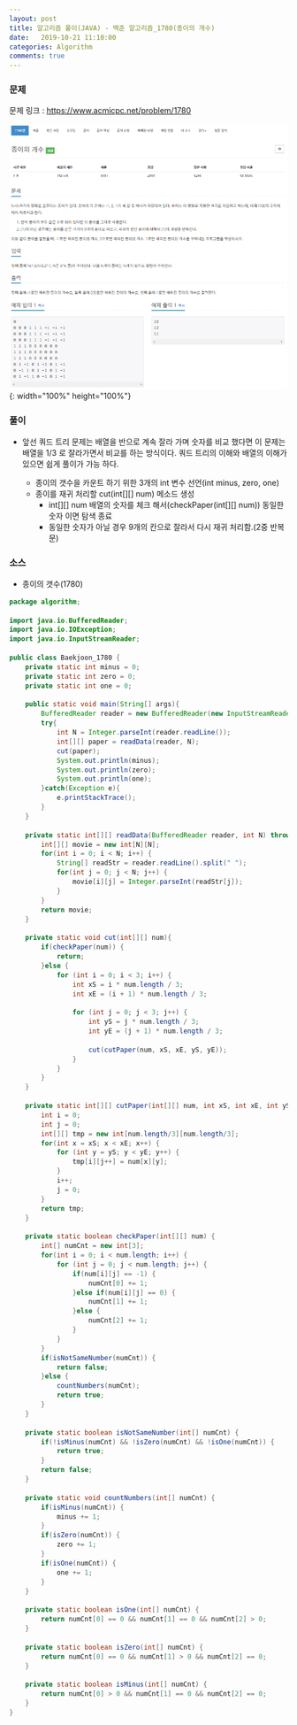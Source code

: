 ```yaml
---
layout: post
title: 알고리즘 풀이(JAVA) - 백준 알고리즘_1780(종이의 개수)
date:   2019-10-21 11:10:00
categories: Algorithm
comments: true 
---
```


### 문제

문제 링크 : <https://www.acmicpc.net/problem/1780>

![종이의 개수](/img/algorithm/baekjoon_1780.png){: width="100%" height="100%"}

### 풀이

- 앞선 쿼드 트리 문제는 배열을 반으로 계속 잘라 가며 숫자를 비교 했다면 이 문제는 배열을 1/3 로 잘라가면서 비교를 하는 방식이다.
  쿼드 트리의 이해와 배열의 이해가 있으면 쉽게 풀이가 가능 하다.
  
  - 종이의 갯수을 카운트 하기 위한 3개의 int 변수 선언(int minus, zero, one)
  - 종이를 재귀 처리할 cut(int[][] num) 메소드 생성
    - int[][] num 배열의 숫자를 체크 해서(checkPaper(int[][] num)) 동일한 숫자 이면 탐색 종료
    - 동일한 숫자가 아닐 경우 9개의 칸으로 잘라서 다시 재귀 처리함.(2중 반복문)
  
### 소스

- 종이의 갯수(1780)

```java
package algorithm;

import java.io.BufferedReader;
import java.io.IOException;
import java.io.InputStreamReader;

public class Baekjoon_1780 {
	private static int minus = 0;
	private static int zero = 0;
	private static int one = 0;
	
	public static void main(String[] args){
        BufferedReader reader = new BufferedReader(new InputStreamReader(System.in));
        try{
        	int N = Integer.parseInt(reader.readLine());
        	int[][] paper = readData(reader, N);
        	cut(paper);
        	System.out.println(minus);
        	System.out.println(zero);
        	System.out.println(one);
        }catch(Exception e){
            e.printStackTrace();
        }
    }

	private static int[][] readData(BufferedReader reader, int N) throws IOException {
		int[][] movie = new int[N][N];
		for(int i = 0; i < N; i++) {
			String[] readStr = reader.readLine().split(" ");
			for(int j = 0; j < N; j++) {
				movie[i][j] = Integer.parseInt(readStr[j]);
			}
		}
		return movie;
	}
	
	private static void cut(int[][] num){
		if(checkPaper(num)) {
			return;
		}else {
			for (int i = 0; i < 3; i++) {
				int xS = i * num.length / 3;
				int xE = (i + 1) * num.length / 3;
				
				for (int j = 0; j < 3; j++) {
					int yS = j * num.length / 3;
					int yE = (j + 1) * num.length / 3;
					
					cut(cutPaper(num, xS, xE, yS, yE));
				}
			}
		}
	}

	private static int[][] cutPaper(int[][] num, int xS, int xE, int yS, int yE) {
		int i = 0;
		int j = 0;
		int[][] tmp = new int[num.length/3][num.length/3];
		for(int x = xS; x < xE; x++) {
			for (int y = yS; y < yE; y++) {
				tmp[i][j++] = num[x][y];
			}
			i++;
			j = 0;
		}
		return tmp;
	}
	
	private static boolean checkPaper(int[][] num) {
		int[] numCnt = new int[3];
		for(int i = 0; i < num.length; i++) {
    		for (int j = 0; j < num.length; j++) {
    			if(num[i][j] == -1) {
    				numCnt[0] += 1;
    			}else if(num[i][j] == 0) {
    				numCnt[1] += 1;
    			}else {
    				numCnt[2] += 1;
    			}
			}
    	}
		if(isNotSameNumber(numCnt)) {
			return false;
		}else {
			countNumbers(numCnt);
			return true;
		}
	}

	private static boolean isNotSameNumber(int[] numCnt) {
		if(!isMinus(numCnt) && !isZero(numCnt) && !isOne(numCnt)) {
			return true;
		}
		return false;
	}

	private static void countNumbers(int[] numCnt) {
		if(isMinus(numCnt)) {
			minus += 1;
		}
		if(isZero(numCnt)) {
			zero += 1;
		}
		if(isOne(numCnt)) {
			one += 1;
		}
	}

	private static boolean isOne(int[] numCnt) {
		return numCnt[0] == 0 && numCnt[1] == 0 && numCnt[2] > 0;
	}

	private static boolean isZero(int[] numCnt) {
		return numCnt[0] == 0 && numCnt[1] > 0 && numCnt[2] == 0;
	}

	private static boolean isMinus(int[] numCnt) {
		return numCnt[0] > 0 && numCnt[1] == 0 && numCnt[2] == 0;
	}
}
```